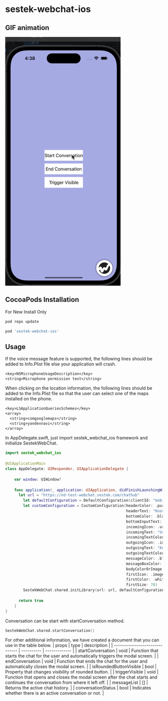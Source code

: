 # sestek-webchat-ios

## GIF animation

![sestek-webchat-ios](https://github.com/sestek/sestek-webchat-ios/blob/main/Gifs/sestek-webchat-ios.gif)

## CocoaPods Installation
For New Install Only
```ruby
pod repo update
```
```ruby
pod 'sestek-webchat-ios'
```

## Usage

If the voice message feature is supported, the following lines should be added to Info.Plist file else
your application will crash.

```
<key>NSMicrophoneUsageDescription</key>
<string>Microphone permission text</string>
```

When clicking on the location information, the following lines should be added to the Info.Plist file so that the user can select one of the maps installed on the phone.

```
<key>LSApplicationQueriesSchemes</key>
<array>
  <string>comgooglemaps</string>
  <string>yandexnavi</string>
</array>
```
In AppDelegate.swift, just import sestek_webchat_ios framework and initialize SestekWebChat.

```swift
import sestek_webchat_ios

@UIApplicationMain
class AppDelegate: UIResponder, UIApplicationDelegate {

    var window: UIWindow?

    func application(_ application: UIApplication, didFinishLaunchingWithOptions launchOptions: [UIApplication.LaunchOptionsKey: Any]?) -> Bool {
      let url = "https://nd-test-webchat.sestek.com/chathub"
        let defaultConfiguration = DefaultConfiguration(clientId: "mobile-testing", tenant: "ArabBank", channel: "NdaInfoBip", project: "ArabBank", fullName: "Ömer Sezer", isVoiceRecordingEnabled: true)
        let customConfiguration = CustomConfiguration(headerColor: .purple,
                                                      headerText: "Knovvu",
                                                      bottomColor: .black,
                                                      bottomInputText: "Bottom Input Text",
                                                      incomingIcon: .url(url: "https://upload.wikimedia.org/wikipedia/commons/7/70/User_icon_BLACK-01.png"),
                                                      incomingText: "User",
                                                      incomingTextColor: .black,
                                                      outgoingIcon: .image(image: UIImage()),
                                                      outgoingText: "Knovvu",
                                                      outgoingTextColor: .black,
                                                      messageColor: .black,
                                                      messageBoxColor: .white,
                                                      bodyColorOrImage: .color(color: .purple),
                                                      firstIcon: .image(image: UIImage()),
                                                      firstColor: .white,
                                                      firstSize: 70)
        SestekWebChat.shared.initLibrary(url: url, defaultConfiguration: defaultConfiguration, customConfiguration: customConfiguration)

      return true
    }
}
```
Conversation can be start with startConversation method.
```swift
SestekWebChat.shared.startConversation()
```

For other additional information, we have created a document that you can use in the table below.
| props                             | type       | description                                                                                                                  |
| ------------------------------    | ---------- | -------------                                                                                                                |
| startConversation                 | void       | Function that starts the chat for the user and automatically triggers the modal screen.                                      |
| endConversation                   | void       | Function that ends the chat for the user and automatically closes the modal screen.                                          |
| isRoundedButtonVisible            | bool       | Property that changes visibility of rounded button. |
| triggerVisible                    | void       | Function that opens and closes the modal screen after the chat starts and continues the conversation from where it left off. |
| messageList                       | []         | Returns the active chat history. |
| conversationStatus                | bool       | Indicates whether there is an active conversation or not. |
